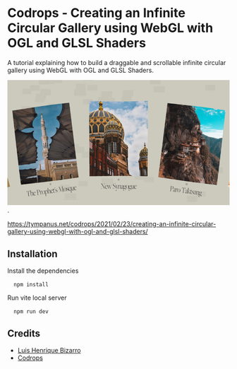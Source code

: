 # Codrops - Creating an Infinite Circular Gallery using WebGL with OGL and GLSL Shaders
A tutorial explaining how to build a draggable and scrollable infinite circular gallery using WebGL with OGL and GLSL Shaders.

 ![Texte alternatif](/cover.jpg "Titre de l'image").

https://tympanus.net/codrops/2021/02/23/creating-an-infinite-circular-gallery-using-webgl-with-ogl-and-glsl-shaders/

## Installation
Install the dependencies
```command
  npm install
```

Run vite local server
```
  npm run dev
```


## Credits
 - [Luis Henrique Bizarro](https://x.com/bizar_ro)
 - [Codrops](https://tympanus.net/codrops/)
